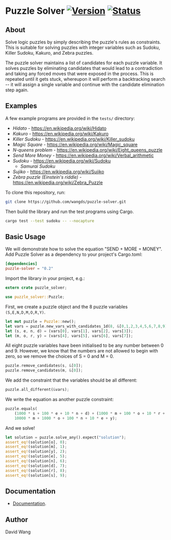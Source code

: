 
Puzzle Solver [![Version][version-img]][version-url] [![Status][travis-ci-img]][travis-ci-url]
=============


About
-----

Solve logic puzzles by simply describing the puzzle's rules as
constraints.  This is suitable for solving puzzles with integer
variables such as Sudoku, Killer Sudoku, Kakuro, and Zebra puzzles.

The puzzle solver maintains a list of candidates for each puzzle
variable.  It solves puzzles by eliminating candidates that would lead
to a contradiction and taking any forced moves that were exposed in
the process.  This is repeated until it gets stuck, whereupon it will
perform a backtracking search -- it will assign a single variable and
continue with the candidate elimination step again.


Examples
--------

A few example programs are provided in the `tests/` directory:

* _Hidato_ - https://en.wikipedia.org/wiki/Hidato
* _Kakuro_ - https://en.wikipedia.org/wiki/Kakuro
* _Killer Sudoku_ - https://en.wikipedia.org/wiki/Killer_sudoku
* _Magic Square_ - https://en.wikipedia.org/wiki/Magic_square
* _N-queens problem_ - https://en.wikipedia.org/wiki/Eight_queens_puzzle
* _Send More Money_ - https://en.wikipedia.org/wiki/Verbal_arithmetic
* _Sudoku_ - https://en.wikipedia.org/wiki/Sudoku
  * _Samurai Sudoku_
* _Sujiko_ - https://en.wikipedia.org/wiki/Sujiko
* _Zebra puzzle (Einstein's riddle)_ - https://en.wikipedia.org/wiki/Zebra_Puzzle

To clone this repository, run:

```sh
git clone https://github.com/wangds/puzzle-solver.git
```

Then build the library and run the test programs using Cargo.

```sh
cargo test --test sudoku -- --nocapture
```


Basic Usage
-----------

We will demonstrate how to solve the equation "SEND + MORE = MONEY".
Add Puzzle Solver as a dependency to your project's Cargo.toml:

```toml
[dependencies]
puzzle-solver = "0.2"
```

Import the library in your project, e.g.:

```rust
extern crate puzzle_solver;

use puzzle_solver::Puzzle;
```

First, we create a puzzle object and the 8 puzzle variables
`(S,E,N,D,M,O,R,Y)`.

```rust
let mut puzzle = Puzzle::new();
let vars = puzzle.new_vars_with_candidates_1d(8, &[0,1,2,3,4,5,6,7,8,9]);
let (s, e, n, d) = (vars[0], vars[1], vars[2], vars[3]);
let (m, o, r, y) = (vars[4], vars[5], vars[6], vars[7]);
```

All eight puzzle variables have been initialised to be any number
between 0 and 9.  However, we know that the numbers are not allowed to
begin with zero, so we remove the choices of S = 0 and M = 0.

```rust
puzzle.remove_candidates(s, &[0]);
puzzle.remove_candidates(m, &[0]);
```

We add the constraint that the variables should be all different:

```rust
puzzle.all_different(&vars);
```

We write the equation as another puzzle constraint:

```rust
puzzle.equals(
    (1000 * s + 100 * e + 10 * n + d) + (1000 * m + 100 * o + 10 * r + e),
    10000 * m + 1000 * o + 100 * n + 10 * e + y);
```

And we solve!

```rust
let solution = puzzle.solve_any().expect("solution");
assert_eq!(solution[o], 0);
assert_eq!(solution[m], 1);
assert_eq!(solution[y], 2);
assert_eq!(solution[e], 5);
assert_eq!(solution[n], 6);
assert_eq!(solution[d], 7);
assert_eq!(solution[r], 8);
assert_eq!(solution[s], 9);
```


Documentation
-------------

* [Documentation][documentation].


Author
------

David Wang


[documentation]: https://docs.rs/puzzle-solver/
[travis-ci-img]: https://travis-ci.org/wangds/puzzle-solver.svg?branch=master
[travis-ci-url]: https://travis-ci.org/wangds/puzzle-solver
[version-img]: https://img.shields.io/crates/v/puzzle-solver.svg
[version-url]: https://crates.io/crates/puzzle-solver
